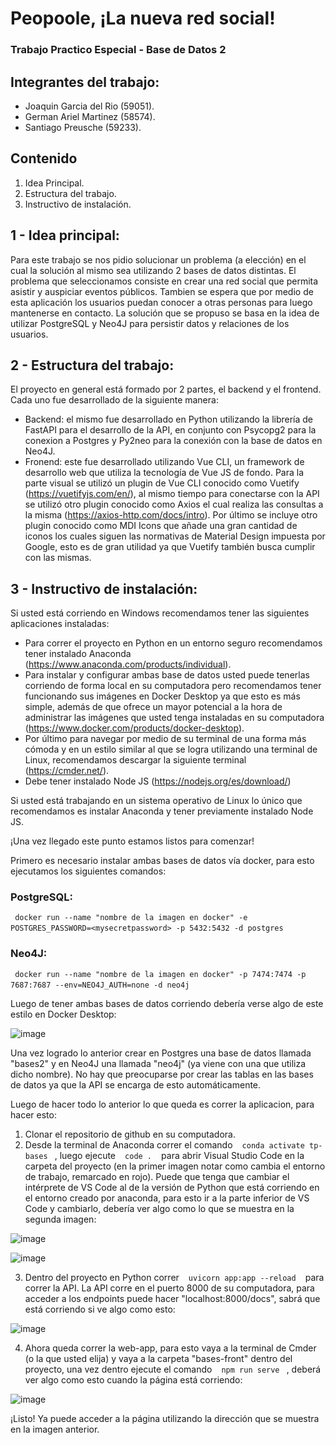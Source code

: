 # Peopoole, ¡La nueva red social!
### Trabajo Practico Especial - Base de Datos 2

## Integrantes del trabajo:
  - Joaquin Garcia del Rio (59051).
  - German Ariel Martinez (58574).
  - Santiago Preusche (59233).

## Contenido
1. Idea Principal.
2. Estructura del trabajo.
3. Instructivo de instalación.

## 1 - Idea principal:
Para este trabajo se nos pidio solucionar un problema (a elección) en el cual la solución al mismo sea utilizando 2 bases de datos distintas. El problema que seleccionamos consiste en crear una red social que permita asistir y auspiciar eventos públicos. Tambien se espera que por medio de esta aplicación los usuarios puedan conocer a otras personas para luego mantenerse en contacto. La solución que se propuso se basa en la idea de utilizar PostgreSQL y Neo4J para persistir datos y relaciones de los usuarios.

## 2 - Estructura del trabajo:
El proyecto en general está formado por 2 partes, el backend y el frontend. Cada uno fue desarrollado de la siguiente manera:
- Backend: el mismo fue desarrollado en Python utilizando la librería de FastAPI para el desarrollo de la API, en conjunto con Psycopg2 para la conexion a Postgres y Py2neo para la conexión con la base de datos en Neo4J.
- Fronend: este fue desarrollado utilizando Vue CLI, un framework de desarrollo web que utiliza la tecnología de Vue JS de fondo. Para la parte visual se utilizó un plugin de Vue CLI conocido como Vuetify (https://vuetifyjs.com/en/), al mismo tiempo para conectarse con la API se utilizó otro plugin conocido como Axios el cual realiza las consultas a la misma (https://axios-http.com/docs/intro). Por último se incluye otro plugin conocido como MDI Icons que añade una gran cantidad de iconos los cuales siguen las normativas de Material Design impuesta por Google, esto es de gran utilidad ya que Vuetify también busca cumplir con las mismas.

## 3 - Instructivo de instalación:
Si usted está corriendo en Windows recomendamos tener las siguientes aplicaciones instaladas:
- Para correr el proyecto en Python en un entorno seguro recomendamos tener instalado Anaconda (https://www.anaconda.com/products/individual).
- Para instalar y configurar ambas base de datos usted puede tenerlas corriendo de forma local en su computadora pero recomendamos tener funcionando sus imágenes en Docker Desktop ya que esto es más simple, además de que ofrece un mayor potencial a la hora de administrar las imágenes que usted tenga instaladas en su computadora (https://www.docker.com/products/docker-desktop).
- Por último para navegar por medio de su terminal de una forma más cómoda y en un estilo similar al que se logra utilizando una terminal de Linux, recomendamos descargar la siguiente terminal (https://cmder.net/).
- Debe tener instalado Node JS (https://nodejs.org/es/download/)

Si usted está trabajando en un sistema operativo de Linux lo único que recomendamos es instalar Anaconda y tener previamente instalado Node JS.

¡Una vez llegado este punto estamos listos para comenzar!

Primero es necesario instalar ambas bases de datos vía docker, para esto ejecutamos los siguientes comandos:

### PostgreSQL:
` ` `docker run --name "nombre de la imagen en docker" -e POSTGRES_PASSWORD=<mysecretpassword> -p 5432:5432 -d postgres` ` `
### Neo4J:
` ` `docker run --name "nombre de la imagen en docker" -p 7474:7474 -p 7687:7687 --env=NEO4J_AUTH=none -d neo4j` ` `

Luego de tener ambas bases de datos corriendo debería verse algo de este estilo en Docker Desktop:
  
![image](https://user-images.githubusercontent.com/18686695/146066637-35f1b745-ad4e-45ad-969a-2ec3d6b32493.png)

Una vez logrado lo anterior crear en Postgres una base de datos llamada "bases2" y en Neo4J una llamada "neo4j" (ya viene con una que utiliza dicho nombre). No hay que preocuparse por crear las tablas en las bases de datos ya que la API se encarga de esto automáticamente.
  
Luego de hacer todo lo anterior lo que queda es correr la aplicacion, para hacer esto:
1. Clonar el repositorio de github en su computadora.
2. Desde la terminal de Anaconda correr el comando ` ` `conda activate tp-bases` ` `, luego ejecute ` ` `code .` ` ` para abrir Visual Studio Code en la carpeta del proyecto (en la primer imagen notar como cambia el entorno de trabajo, remarcado en rojo). Puede que tenga que cambiar el intérprete de VS Code al de la versión de Python que está corriendo en el entorno creado por anaconda, para esto ir a la parte inferior de VS Code y cambiarlo, debería ver algo como lo que se muestra en la segunda imagen:
  
  ![image](https://user-images.githubusercontent.com/18686695/146067629-7f23da7f-5104-4942-a34b-6fff7e97c95a.png)
  
  ![image](https://user-images.githubusercontent.com/18686695/146067949-17488dca-07c0-448d-ab4d-06b29209035a.png)

3. Dentro del proyecto en Python correr ` ` `uvicorn app:app --reload` ` ` para correr la API. La API corre en el puerto 8000 de su computadora, para acceder a los endpoints puede hacer "localhost:8000/docs", sabrá que está corriendo si ve algo como esto:
  
  ![image](https://user-images.githubusercontent.com/18686695/146068459-993ae6d4-ec98-4518-aea0-6462cae560df.png)

4. Ahora queda correr la web-app, para esto vaya a la terminal de Cmder (o la que usted elija) y vaya a la carpeta "bases-front" dentro del proyecto, una vez dentro ejecute el comando ` ` `npm run serve` ` `, deberá ver algo como esto cuando la página está corriendo:
  
  ![image](https://user-images.githubusercontent.com/18686695/146068764-02583472-798e-4073-81a3-94393411873d.png)

¡Listo! Ya puede acceder a la página utilizando la dirección que se muestra en la imagen anterior.
